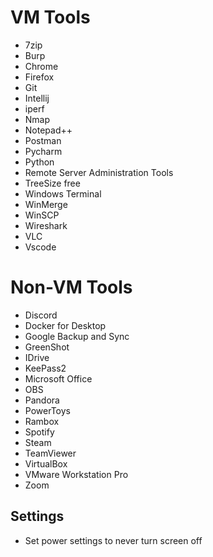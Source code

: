 # VM Tools
- 7zip
- Burp
- Chrome
- Firefox
- Git
- Intellij
- iperf
- Nmap
- Notepad++
- Postman
- Pycharm
- Python
- Remote Server Administration Tools
- TreeSize free
- Windows Terminal
- WinMerge
- WinSCP
- Wireshark
- VLC
- Vscode


# Non-VM Tools
- Discord
- Docker for Desktop
- Google Backup and Sync
- GreenShot
- IDrive
- KeePass2
- Microsoft Office
- OBS
- Pandora
- PowerToys
- Rambox
- Spotify
- Steam
- TeamViewer
- VirtualBox
- VMware Workstation Pro
- Zoom

## Settings
- Set power settings to never turn screen off

